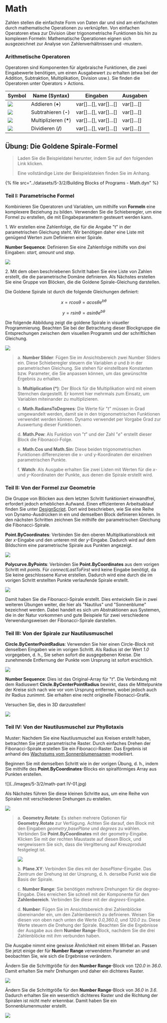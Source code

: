 # Math

Zahlen stellen die einfachste Form von Daten dar und sind am einfachsten durch mathematische Operationen zu verknüpfen. Von einfachen Operatoren etwa zur Division über trigonometrische Funktionen bis hin zu komplexen Formeln: Mathematische Operationen eignen sich ausgezeichnet zur Analyse von Zahlenverhältnissen und -mustern.

### Arithmetische Operatoren

Operatoren sind Komponenten für algebraische Funktionen, die zwei Eingabewerte benötigen, um einen Ausgabewert zu erhalten (etwa bei der Addition, Subtraktion, Multiplikation, Division usw.). Sie finden die Operatoren unter Operators > Actions.

| Symbol                                                | Name (Syntax)     | Eingaben                     | Ausgaben      |
| --------------------------------------------------- | ----------------- | -------------------------- | ------------ |
| ![](../images/5-3/2/addition.jpg)       | Addieren (**+**)       | var[]...[], var[]...[] | var[]...[] |
| ![](../images/5-3/2/Subtraction.jpg)    | Subtrahieren (**-**)  | var[]...[], var[]...[] | var[]...[] |
| ![](../images/5-3/2/Multiplication.jpg) | Multiplizieren (**\***) | var[]...[], var[]...[] | var[]...[] |
| ![](../images/5-3/2/Division.jpg)       | Dividieren (**/**)    | var[]...[], var[]...[] | var[]...[] |

## Übung: Die Goldene Spirale-Formel

> Laden Sie die Beispieldatei herunter, indem Sie auf den folgenden Link klicken.
>
> Eine vollständige Liste der Beispieldateien finden Sie im Anhang.

{% file src="../datasets/5-3/2/Building Blocks of Programs - Math.dyn" %}

### Teil I: Parametrische Formel

Kombinieren Sie Operatoren und Variablen, um mithilfe von **Formeln** eine komplexere Beziehung zu bilden. Verwenden Sie die Schieberegler, um eine Formel zu erstellen, die mit Eingabeparametern gesteuert werden kann.

1\. Wir erstellen eine Zahlenfolge, die für die Angabe "t" in der parametrischen Gleichung steht. Wir benötigen daher eine Liste mit genügend Werten zum Definieren einer Spirale.

**Number Sequence**: Definieren Sie eine Zahlenfolge mithilfe von drei Eingaben: _start, amount_ und _step_.

![](../images/5-3/2/math-partI-01.jpg)

2\. Mit dem oben beschriebenen Schritt haben Sie eine Liste von Zahlen erstellt, die die parametrische Domäne definieren. Als Nächstes erstellen Sie eine Gruppe von Blöcken, die die Goldene Spirale-Gleichung darstellen.

Die Goldene Spirale ist durch die folgende Gleichungen definiert:

$$ x = r cos θ = a cos θ e^{bθ} $$

$$ y = r sin θ = a sin θe^{bθ} $$

Die folgende Abbildung zeigt die goldene Spirale in visueller Programmierung. Beachten Sie bei der Betrachtung dieser Blockgruppe die Entsprechungen zwischen dem visuellen Programm und der schriftlichen Gleichung.

![](../images/5-3/2/math-partI-02.jpg)

> a. **Number Slider**: Fügen Sie im Ansichtsbereich zwei Number Sliders ein. Diese Schieberegler steuern die Variablen _a_ und _b_ in der parametrischen Gleichung. Sie stehen für einstellbare Konstanten bzw. Parameter, die Sie anpassen können, um das gewünschte Ergebnis zu erhalten.
>
> b. **Multiplication (*)**: Der Block für die Multiplikation wird mit einem Sternchen dargestellt. Er kommt hier mehrmals zum Einsatz, um Variablen miteinander zu multiplizieren.
>
> c. **Math.RadiansToDegrees**: Die Werte für "_t_" müssen in Grad umgewandelt werden, damit sie in den trigonometrischen Funktionen verwendet werden können. Dynamo verwendet per Vorgabe Grad zur Auswertung dieser Funktionen.
>
> d. **Math.Pow**: Als Funktion von "_t_" und der Zahl "_e_" erstellt dieser Block die Fibonacci-Folge.
>
> e. **Math.Cos und Math.Sin**: Diese beiden trigonometrischen Funktionen differenzieren die x- und y-Koordinaten der einzelnen parametrischen Punkte.
>
> f. **Watch**: Als Ausgabe erhalten Sie zwei Listen mit Werten für die _x_\- und _y_-Koordinaten der Punkte, aus denen die Spirale erstellt wird.

### Teil II: Von der Formel zur Geometrie

Die Gruppe von Blöcken aus dem letzten Schritt funktioniert einwandfrei, erfordert jedoch erheblichen Aufwand. Einen effizienteren Arbeitsablauf finden Sie unter [DesignScript](../../8\_coding\_in\_dynamo/8-1\_code-blocks-and-design-script/2-design-script-syntax.md). Dort wird beschrieben, wie Sie eine Reihe von Dynamo-Ausdrücken in ein und demselben Block definieren können. In den nächsten Schritten zeichnen Sie mithilfe der parametrischen Gleichung die Fibonacci-Spirale.

**Point.ByCoordinates**: Verbinden Sie den oberen Multiplikationsblock mit der _x_-Eingabe und den unteren mit der _y_-Eingabe. Dadurch wird auf dem Bildschirm eine parametrische Spirale aus Punkten angezeigt.

![](../images/5-3/2/math-partII-01.gif)

**Polycurve.ByPoints**: Verbinden Sie **Point.ByCoordinates** aus dem vorigen Schritt mit _points_. Für _connectLastToFirst_ wird keine Eingabe benötigt, da Sie keine geschlossene Kurve erstellen. Dadurch wird eine durch die im vorigen Schritt erstellten Punkte verlaufende Spirale erstellt.

![](../images/5-3/2/math-partII-02.jpg)

Damit haben Sie die Fibonacci-Spirale erstellt. Dies entwickeln Sie in zwei weiteren Übungen weiter, die hier als "Nautilus" und "Sonnenblume" bezeichnet werden. Dabei handelt es sich um Abstraktionen aus Systemen, die in der Natur vorkommen und gute Beispiele für zwei verschiedene Verwendungsweisen der Fibonacci-Spirale darstellen.

### Teil III: Von der Spirale zur Nautilusmuschel

**Circle.ByCenterPointRadius**: Verwenden Sie hier einen Circle-Block mit denselben Eingaben wie im vorigen Schritt. Als Radius ist der Wert _1.0_ vorgegeben, d. h., Sie sehen sofort die ausgegebenen Kreise. Die zunehmende Entfernung der Punkte vom Ursprung ist sofort ersichtlich.

![](../images/5-3/2/math-partIII-01.jpg)

**Number Sequence**: Dies ist das Original-Array für "_t_". Die Verbindung mit dem Radiuswert **Circle.ByCenterPointRadius** bewirkt, dass die Mittelpunkte der Kreise sich nach wie vor vom Ursprung entfernen, wobei jedoch auch ihr Radius zunimmt. Sie erhalten eine recht originelle Fibonacci-Grafik.

Versuchen Sie, dies in 3D darzustellen!

![](../images/5-3/2/math-partIII-02.gif)

### Teil IV: Von der Nautilusmuschel zur Phyllotaxis

Muster: Nachdem Sie eine Nautilusmuschel aus Kreisen erstellt haben, betrachten Sie jetzt parametrische Raster. Durch einfaches Drehen der Fibonacci-Spirale erstellen Sie ein Fibonacci-Raster. Das Ergebnis ist anhand des [Wachstums vom Sonnenblumensamen](https://blogs.unimelb.edu.au/sciencecommunication/2018/09/02/this-flower-uses-maths-to-reproduce/) modelliert.

Beginnen Sie mit demselben Schritt wie in der vorigen Übung, d. h., indem Sie mithilfe des **Point.ByCoordinates**-Blocks ein spiralförmiges Array aus Punkten erstellen.

\![](../images/5-3/2/math-part IV-01.jpg)

Als Nächstes führen Sie diese kleinen Schritte aus, um eine Reihe von Spiralen mit verschiedenen Drehungen zu erstellen.

![](../images/5-3/2/math-partIV-02.jpg)

> a. **Geometry.Rotate**: Es stehen mehrere Optionen für **Geometry.Rotate** zur Verfügung. Achten Sie darauf, den Block mit den Eingaben _geometry_,_basePlane_ und _degrees_ zu wählen. Verbinden Sie **Point.ByCoordinates** mit der geometry-Eingabe. Klicken Sie mit der rechten Maustaste auf diesen Block, und vergewissern Sie sich, dass die Vergitterung auf Kreuzprodukt festgelegt ist.
>
> ![](../images/5-3/2/math-partIV-03crossproduct.jpg)
>
> b. **Plane.XY**: Verbinden Sie dies mit der _basePlane_-Eingabe. Das Zentrum der Drehung ist der Ursprung, d. h. derselbe Punkt wie die Basis der Spirale.
>
> c. **Number Range**: Sie benötigen mehrere Drehungen für die degree-Eingabe. Dies erreichen Sie schnell mit der Komponente für den **Zahlenbereich**. Verbinden Sie diese mit der _degrees_-Eingabe.
>
> d. **Number**: Fügen Sie im Ansichtsbereich drei Zahlenblöcke übereinander ein, um den Zahlenbereich zu definieren. Weisen Sie diesen von oben nach unten die Werte _0.0,360.0,_ und _120.0_ zu. Diese Werte steuern die Drehung der Spirale. Beachten Sie die Ergebnisse der Ausgabe aus dem **Number Range**-Block, nachdem Sie die drei Zahlenblöcke mit ihm verbunden haben.

Die Ausgabe nimmt eine gewisse Ähnlichkeit mit einem Wirbel an. Passen Sie jetzt einige der für **Number Range** verwendeten Parameter an und beobachten Sie, wie sich die Ergebnisse verändern.

Ändern Sie die Schrittgröße für den **Number Range**-Block von _120.0_ in _36.0_. Damit erhalten Sie mehr Drehungen und daher ein dichteres Raster.

![](../images/5-3/2/math-partIV-04.jpg)

Ändern Sie die Schrittgröße für den **Number Range**-Block von _36.0_ in _3.6_. Dadurch erhalten Sie ein wesentlich dichteres Raster und die Richtung der Spiralen ist nicht mehr erkennbar. Damit haben Sie ein Sonnenblumenmuster erstellt.

![](../images/5-3/2/math-partIV-05.jpg)
